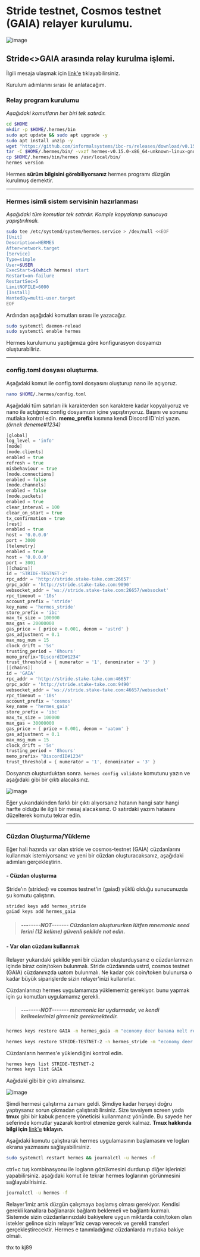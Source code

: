 # Stride testnet, Cosmos testnet (GAIA) relayer kurulumu.

![image](https://user-images.githubusercontent.com/3939786/181860016-606e6dc6-4942-4275-86c5-05029c90dbb4.png)


## Stride<>GAIA arasında relay kurulma işlemi.
İlgili mesaja ulaşmak için [link'e](https://discord.com/channels/988945059783278602/996875657512489130/1001943107593584651 "link'e") tıklayabilirsiniz.

Kurulum adımlarını sırası ile anlatacağım.

### Relay program kurulumu

*Aşağıdaki komutların her biri tek satırdır.*
```bash
cd $HOME
mkdir -p $HOME/.hermes/bin
sudo apt update && sudo apt upgrade -y
sudo apt install unzip -y
wget "https://github.com/informalsystems/ibc-rs/releases/download/v0.15.0/hermes-v0.15.0-x86_64-unknown-linux-gnu.tar.gz"
tar -C $HOME/.hermes/bin/ -vxzf hermes-v0.15.0-x86_64-unknown-linux-gnu.tar.gz	rm hermes-v0.15.0-x86_64-unknown-linux-gnu.tar.gz
cp $HOME/.hermes/bin/hermes /usr/local/bin/
hermes version
```
Hermes **sürüm bilgisini görebiliyorsanız** hermes programı düzgün kurulmuş demektir.

------------


### Hermes isimli sistem servisinin hazırlanması
*Aşağıdaki tüm komutlar tek satırdır. Komple kopyalanıp sunucuya yapıştırılmalı.*
```bash
sudo tee /etc/systemd/system/hermes.service > /dev/null <<EOF
[Unit]
Description=HERMES
After=network.target
[Service]
Type=simple
User=$USER
ExecStart=$(which hermes) start
Restart=on-failure
RestartSec=5
LimitNOFILE=6000
[Install]
WantedBy=multi-user.target
EOF
```
Ardından aşağıdaki komutları sırası ile yazacağız.
```bash
sudo systemctl daemon-reload
sudo systemctl enable hermes
```
Hermes kurulumunu yaptığımıza göre konfigurasyon dosyamızı oluşturabiliriz.

------------
### config.toml dosyası oluşturma.
Aşağıdaki komut ile config.toml dosyasını oluşturup nano ile açıyoruz.
```bash
nano $HOME/.hermes/config.toml
```
Aşağıdaki tüm satırları ilk karakterden son karaktere kadar kopyalıyoruz ve nano ile açtığımız config dosyamızın içine yapıştırıyoruz. Başını ve sonunu mutlaka kontrol edin.
**memo_prefix** kısmına kendi Discord ID'nizi yazın. *(örnek deneme#1234)*
```go
[global]
log_level = 'info'
[mode]
[mode.clients]
enabled = true
refresh = true
misbehaviour = true
[mode.connections]
enabled = false
[mode.channels]
enabled = false
[mode.packets]
enabled = true
clear_interval = 100
clear_on_start = true
tx_confirmation = true
[rest]
enabled = true
host = '0.0.0.0'
port = 3000
[telemetry]
enabled = true
host = '0.0.0.0'
port = 3001
[[chains]]
id = 'STRIDE-TESTNET-2'
rpc_addr = 'http://stride.stake-take.com:26657'
grpc_addr = 'http://stride.stake-take.com:9090'
websocket_addr = 'ws://stride.stake-take.com:26657/websocket'
rpc_timeout = '10s'
account_prefix = 'stride'
key_name = 'hermes_stride'
store_prefix = 'ibc'
max_tx_size = 100000
max_gas = 20000000
gas_price = { price = 0.001, denom = 'ustrd' }
gas_adjustment = 0.1
max_msg_num = 15
clock_drift = '5s'
trusting_period = '8hours'
memo_prefix="DiscordID#1234"
trust_threshold = { numerator = '1', denominator = '3' }
[[chains]]
id = 'GAIA'
rpc_addr = 'http://stride.stake-take.com:46657'
grpc_addr = 'http://stride.stake-take.com:9490'
websocket_addr = 'ws://stride.stake-take.com:46657/websocket'
rpc_timeout = '10s'
account_prefix = 'cosmos'
key_name = 'hermes_gaia'
store_prefix = 'ibc'
max_tx_size = 100000
max_gas = 30000000
gas_price = { price = 0.001, denom = 'uatom' }
gas_adjustment = 0.1
max_msg_num = 15
clock_drift = '5s'
trusting_period = '8hours'
memo_prefix= "DiscordID#1234"
trust_threshold = { numerator = '1', denominator = '3' }
```
Dosyanızı oluşturduktan sonra. `hermes config validate` komutunu yazın ve aşağıdaki gibi bir çıktı alacaksınız.

![image](https://user-images.githubusercontent.com/3939786/181859892-1a0b5359-2efe-4c9d-a729-68aa014ec729.png)


Eğer yukarıdakinden farklı bir çıktı alıyorsanız hatanın hangi satır hangi harfte olduğu ile ilgili bir mesaj alacaksınız. O satırdaki yazım hatasını düzelterek komutu tekrar edin.

------------
###  Cüzdan Oluşturma/Yükleme
Eğer hali hazırda var olan stride ve cosmos-testnet (GAIA) cüzdanlarını kullanmak istemiyorsanız ve yeni bir cüzdan oluşturacaksanız, aşağıdaki adımları gerçekleştirin.
#### - Cüzdan oluşturma
Stride'ın (strided) ve cosmos testnet'in (gaiad) yüklü olduğu sunucunuzda şu komutu çalıştırın.
```bash
strided keys add hermes_stride
gaiad keys add hermes_gaia
```
> ##### --------NOT------- **Cüzdanları oluştururken lütfen mnemonic seed lerini (12 kelime) güvenli şekilde not edin.**

#### - Var olan cüzdanı kullanmak
Relayer yukarıdaki şekilde yeni bir cüzdan oluşturduysanız o cüzdanlarınızın içinde biraz coin/token bulunmalı. Stride cüzdanında ustrd, cosmos testnet (GAIA) cüzdanınızda uatom bulunmalı. Ne kadar çok coin/token bulunursa o kadar büyük siparişlerde sizin relayer'inizi kullanırlar.

Cüzdanlarınızı hermes uygulamamıza yüklememiz gerekiyor. bunu yapmak için şu komutları uygulamamız gerekli.

> ##### --------NOT------- **mnemonic ler uydurmadır, ve kendi kelimelerinizi girmeniz gerekmektedir.**

```bash
hermes keys restore GAIA -n hermes_gaia -m "economy deer banana melt remember outdoor moral pledge join link april guitar practice damage coin test luxury behave rotate vapor fashion analyst winter sand"
```
```bash
hermes keys restore STRIDE-TESTNET-2 -n hermes_stride -m "economy deer banana melt remember outdoor moral pledge join link april guitar practice damage coin test luxury behave rotate vapor fashion analyst winter sand"
```
Cüzdanların hermes'e yüklendiğini kontrol edin.
```bash
hermes keys list STRIDE-TESTNET-2
hermes keys list GAIA
```
Aağıdaki gibi bir çıktı almalısınız.

![image](https://user-images.githubusercontent.com/3939786/181859916-4e00b98c-85d6-422b-ad80-298aa1c3b1df.png)


Şimdi hermesi çalıştırma zamanı geldi. Şimdiye kadar herşeyi doğru yaptıysanız sorun çıkmadan çalıştırabilirsiniz. Size tavsiyem screen yada **tmux** gibi bir kabuk pencere yöneticisi kullanmanız yönünde. Bu sayede her seferinde komutlar yazarak kontrol etmenize gerek kalmaz. **Tmux hakkında bilgi için** [link'e](https://sudo.ubuntu-tr.net/tmux-kuvvetli-ucbirim-yonetimi "**link'e**") **tıklayın.**

Aşağıdaki komutu çalıştırarak hermes uygulamasının başlamasını ve logları ekrana yazmasını sağlayabilirsiniz.
```bash
sudo systemctl restart hermes && journalctl -u hermes -f
```
ctrl+c tuş kombinasyonu ile logların gözükmesini durdurup diğer işlerinizi yapabilirsiniz.
aşağıdaki komut ile tekrar hermes loglarının görünmesini sağlayabilrisiniz.
```bash
journalctl -u hermes -f
```

Relayer'imiz artık düzgün çalışmaya başlamış olması gerekiyor. Kendisi gerekli kanallara bağlanarak bağlantı beklemeli ve bağlantı kurmalı. Sistemde sizin cüzdanlarınızdaki bakiyelere uygun miktarda coin/token olan istekler gelince sizin relayer'iniz cevap verecek ve gerekli transferi gerçekleştirecektir. Hermes e tanımladığınız cüzdanlarda mutlaka bakiye olmalı.

thx to kj89 
